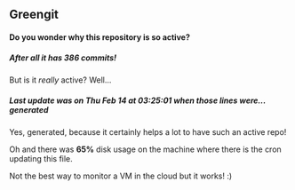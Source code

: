 ## Greengit

#### Do you wonder why this repository is so active?

##### After all it has 386 commits!

But is it *really* active? Well...

##### Last update was on Thu Feb 14 at 03:25:01 when those lines were... generated

Yes, generated, because it certainly helps a lot to have such an active repo!

Oh and there was **65%** disk usage on the machine
where there is the cron updating this file.

Not the best way to monitor a VM in the cloud but it works! :)
